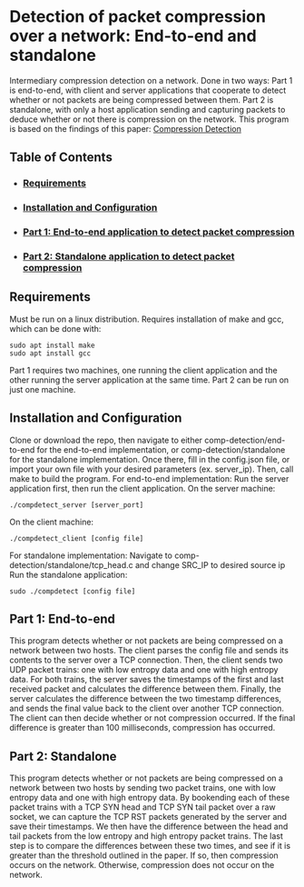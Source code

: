 # Detection of packet compression over a network: End-to-end and standalone

Intermediary compression detection on a network. Done in two ways: 
Part 1 is end-to-end, with client and server applications that cooperate
to detect whether or not packets are being compressed between them.
Part 2 is standalone, with only a host application sending and capturing packets
to deduce whether or not there is compression on the network. 
This program is based on the findings of this paper: [Compression Detection](https://www.cs.usfca.edu/vahab/resources/compression_detection.pdf)


## Table of Contents


- ### [Requirements](#requirements)


- ### [Installation and Configuration](#install)


- ### [Part 1: End-to-end application to detect packet compression](#end-to-end)


- ### [Part 2: Standalone application to detect packet compression](#standalone)


## Requirements <a name="requirements"></a>

Must be run on a linux distribution. Requires installation of make and gcc, which can be done with:
```
sudo apt install make
sudo apt install gcc
```
Part 1 requires two machines, one running the client application and the other running the server
application at the same time. Part 2 can be run on just one machine.

## Installation and Configuration <a name="install"></a>

Clone or download the repo, then navigate to either comp-detection/end-to-end for the end-to-end 
implementation, or comp-detection/standalone for the standalone implementation. Once there, fill in the 
config.json file, or import your own file with your desired parameters (ex. server_ip). Then, call 
make to build the program.
For end-to-end implementation: 
Run the server application first, then run the client application.
On the server machine:
```
./compdetect_server [server_port]
```
On the client machine:
```
./compdetect_client [config file]
```
For standalone implementation:
Navigate to comp-detection/standalone/tcp_head.c and change SRC_IP to desired source ip
Run the standalone application:
```
sudo ./compdetect [config file]
```

## Part 1: End-to-end <a name="end-to-end"></a>
This program detects whether or not packets are being compressed on a network between two hosts.
The client parses the config file and sends its contents to the server over a TCP connection. 
Then, the client sends two UDP packet trains: one with low entropy data and one with high entropy data. 
For both trains, the server saves the timestamps of the first and last received packet and calculates the difference between
them. Finally, the server calculates the difference between the two timestamp differences, and sends the final value back
to the client over another TCP connection. The client can then decide whether or not compression occurred. If the final 
difference is greater than 100 milliseconds, compression has occurred.

## Part 2: Standalone <a name="standalone"></a>
This program detects whether or not packets are being compressed on a network between two hosts
by sending two packet trains, one with low entropy data and one with high entropy data. By bookending each of
these packet trains with a TCP SYN head and TCP SYN tail packet over a raw socket, we can 
capture the TCP RST packets generated by the server and save their timestamps. We then have the difference
between the head and tail packets from the low entropy and high entropy packet trains. The last step
is to compare the differences between these two times, and see if it is greater than the threshold outlined 
in the paper. If so, then compression occurs on the network. Otherwise, compression does not occur on the network.
